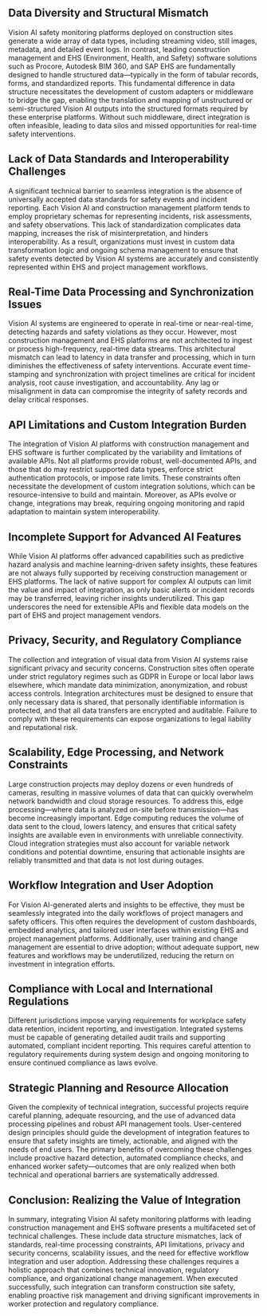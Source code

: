 ## Data Diversity and Structural Mismatch
Vision AI safety monitoring platforms deployed on construction sites generate a wide array of data types, including streaming video, still images, metadata, and detailed event logs. In contrast, leading construction management and EHS (Environment, Health, and Safety) software solutions such as Procore, Autodesk BIM 360, and SAP EHS are fundamentally designed to handle structured data—typically in the form of tabular records, forms, and standardized reports. This fundamental difference in data structure necessitates the development of custom adapters or middleware to bridge the gap, enabling the translation and mapping of unstructured or semi-structured Vision AI outputs into the structured formats required by these enterprise platforms. Without such middleware, direct integration is often infeasible, leading to data silos and missed opportunities for real-time safety interventions.

## Lack of Data Standards and Interoperability Challenges
A significant technical barrier to seamless integration is the absence of universally accepted data standards for safety events and incident reporting. Each Vision AI and construction management platform tends to employ proprietary schemas for representing incidents, risk assessments, and safety observations. This lack of standardization complicates data mapping, increases the risk of misinterpretation, and hinders interoperability. As a result, organizations must invest in custom data transformation logic and ongoing schema management to ensure that safety events detected by Vision AI systems are accurately and consistently represented within EHS and project management workflows.

## Real-Time Data Processing and Synchronization Issues
Vision AI systems are engineered to operate in real-time or near-real-time, detecting hazards and safety violations as they occur. However, most construction management and EHS platforms are not architected to ingest or process high-frequency, real-time data streams. This architectural mismatch can lead to latency in data transfer and processing, which in turn diminishes the effectiveness of safety interventions. Accurate event time-stamping and synchronization with project timelines are critical for incident analysis, root cause investigation, and accountability. Any lag or misalignment in data can compromise the integrity of safety records and delay critical responses.

## API Limitations and Custom Integration Burden
The integration of Vision AI platforms with construction management and EHS software is further complicated by the variability and limitations of available APIs. Not all platforms provide robust, well-documented APIs, and those that do may restrict supported data types, enforce strict authentication protocols, or impose rate limits. These constraints often necessitate the development of custom integration solutions, which can be resource-intensive to build and maintain. Moreover, as APIs evolve or change, integrations may break, requiring ongoing monitoring and rapid adaptation to maintain system interoperability.

## Incomplete Support for Advanced AI Features
While Vision AI platforms offer advanced capabilities such as predictive hazard analysis and machine learning-driven safety insights, these features are not always fully supported by receiving construction management or EHS platforms. The lack of native support for complex AI outputs can limit the value and impact of integration, as only basic alerts or incident records may be transferred, leaving richer insights underutilized. This gap underscores the need for extensible APIs and flexible data models on the part of EHS and project management vendors.

## Privacy, Security, and Regulatory Compliance
The collection and integration of visual data from Vision AI systems raise significant privacy and security concerns. Construction sites often operate under strict regulatory regimes such as GDPR in Europe or local labor laws elsewhere, which mandate data minimization, anonymization, and robust access controls. Integration architectures must be designed to ensure that only necessary data is shared, that personally identifiable information is protected, and that all data transfers are encrypted and auditable. Failure to comply with these requirements can expose organizations to legal liability and reputational risk.

## Scalability, Edge Processing, and Network Constraints
Large construction projects may deploy dozens or even hundreds of cameras, resulting in massive volumes of data that can quickly overwhelm network bandwidth and cloud storage resources. To address this, edge processing—where data is analyzed on-site before transmission—has become increasingly important. Edge computing reduces the volume of data sent to the cloud, lowers latency, and ensures that critical safety insights are available even in environments with unreliable connectivity. Cloud integration strategies must also account for variable network conditions and potential downtime, ensuring that actionable insights are reliably transmitted and that data is not lost during outages.

## Workflow Integration and User Adoption
For Vision AI-generated alerts and insights to be effective, they must be seamlessly integrated into the daily workflows of project managers and safety officers. This often requires the development of custom dashboards, embedded analytics, and tailored user interfaces within existing EHS and project management platforms. Additionally, user training and change management are essential to drive adoption; without adequate support, new features and workflows may be underutilized, reducing the return on investment in integration efforts.

## Compliance with Local and International Regulations
Different jurisdictions impose varying requirements for workplace safety data retention, incident reporting, and investigation. Integrated systems must be capable of generating detailed audit trails and supporting automated, compliant incident reporting. This requires careful attention to regulatory requirements during system design and ongoing monitoring to ensure continued compliance as laws evolve.

## Strategic Planning and Resource Allocation
Given the complexity of technical integration, successful projects require careful planning, adequate resourcing, and the use of advanced data processing pipelines and robust API management tools. User-centered design principles should guide the development of integration features to ensure that safety insights are timely, actionable, and aligned with the needs of end users. The primary benefits of overcoming these challenges include proactive hazard detection, automated compliance checks, and enhanced worker safety—outcomes that are only realized when both technical and operational barriers are systematically addressed.

## Conclusion: Realizing the Value of Integration
In summary, integrating Vision AI safety monitoring platforms with leading construction management and EHS software presents a multifaceted set of technical challenges. These include data structure mismatches, lack of standards, real-time processing constraints, API limitations, privacy and security concerns, scalability issues, and the need for effective workflow integration and user adoption. Addressing these challenges requires a holistic approach that combines technical innovation, regulatory compliance, and organizational change management. When executed successfully, such integration can transform construction site safety, enabling proactive risk management and driving significant improvements in worker protection and regulatory compliance.